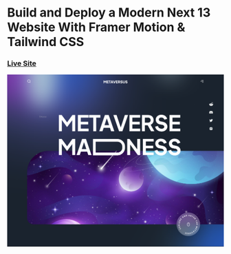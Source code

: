 # Build and Deploy a Modern Next 13 Website With Framer Motion & Tailwind CSS

### [Live Site](https://metaverse-weld-ten.vercel.app/)

![Chat Application](https://raw.githubusercontent.com/ishuoncode/metaverse/master/public/Screenshot%202023-08-14%20022420.png)


